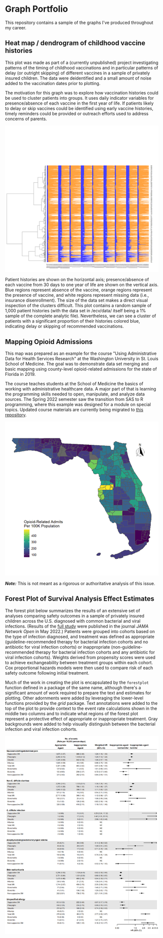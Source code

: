 # Graph Portfolio

This repository contains a sample of the graphs I've produced throughout my career.


## Heat map / dendrogram of childhood vaccine histories

This plot was made as part of a (currently unpublished) project investigating patterns of the timing of childhood vaccinations and in particular patterns of delay (or outright skipping) of different vaccines in a sample of privately insured children. The data were deidentified and a small amount of noise added to the vaccination dates prior to plotting.

The motivation for this graph was to explore how vaccination histories could be used to cluster patients into groups. It uses daily indicator variables for presence/absence of each vaccine in the first year of life. If patients likely to delay or skip vaccines could be identified using early vaccine histories, timely reminders could be provided or outreach efforts used to address concerns of parents.

![Heat map / dendrogram of early childhood vaccination histories](/ecv/output/clusters.png)

Patient histories are shown on the horizontal axis; presence/absence of each vaccine from 30 days to one year of life are shown on the vertical axis. Blue regions represent absence of the vaccine, orange regions represent the presence of vaccine, and white regions represent missing data (i.e., insurance disenrollment). The size of the data set makes a direct visual inspection of the clusters difficult. This plot contains a random sample of 1,000 patient histories (with the data set in /ecv/data/ itself being a 1% sample of the complete analytic file). Nevertheless, we can see a cluster of patients with a significant proportion of their histories colored blue, indicating delay or skipping of recommended vaccinations.


## Mapping Opioid Admissions

This map was prepared as an example for the course "Using Administrative Data for Health Services Research" at the Washington University in St. Louis School of Medicine. The goal was to demonstrate data set merging and basic mapping using county-level opioid-related admissions for the state of Florida in 2019.

The course teaches students at the School of Medicine the basics of working with administrative healthcare data. A major part of that is learning the programming skills needed to open, manipulate, and analyze data sources. The Spring 2022 semester saw the transition from SAS to R programming, where this example was designed for a module on special topics. Updated course materials are currently being migrated to [this repository](https://github.com/jsahrma/admin-data-course).

![Incidence of opioid-related admissions in the state of Florida in 2019](/flom/output/fl_opioid_incidence_map_2019.png)

**_Note:_** This is not meant as a rigorous or authoritative analysis of this issue.


## Forest Plot of Survival Analysis Effect Estimates

The forest plot below summarizes the results of an extensive set of analyses comparing safety outcomes in a sample of privately insured children across the U.S. diagnosed with common bacterial and viral infections. (Results of the [full study](https://jamanetwork.com/journals/jamanetworkopen/fullarticle/2792723) were published in the journal *JAMA Network Open* in May 2022.) Patients were grouped into cohorts based on the type of infection diagnosed, and treatment was defined as appropriate (guideline-recommended therapy for bacterial infection cohorts and no antibiotic for viral infection cohorts) or inappropriate (non-guideline-recommended therapy for bacterial infection cohorts and any antibiotic for viral infection cohorts). Weights derived from propensity scores were used to achieve exchangeability between treatment groups within each cohort. Cox proportional hazards models were then used to compare risk of each safety outcome following initial treatment.

Much of the work in creating the plot is encapsulated by the `forestplot` function defined in a package of the same name, although there's a significant amount of work required to prepare the text and estimates for plotting. Other adornments were added by leveraging the lower-level functions provided by the *grid* package. Text annotations were added to the top of the plot to provide context to the event rate calculations shown in the middle two columns and to indicate what regions of the forest plot represent a protective effect of appropriate or inappropriate treatment. Gray backgrounds were added to help visually distinguish between the bacterial infection and viral infection cohorts.

![Forest plot of survival analysis effect estimates of pediatric antibiotics safety study](/pew/output/safety_forestplot.png)
